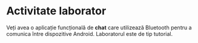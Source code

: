 # Activitate laborator

Veți avea o aplicație funcțională de **chat** care utilizează Bluetooth pentru a comunica între dispozitive Android. Laboratorul este de tip tutorial.